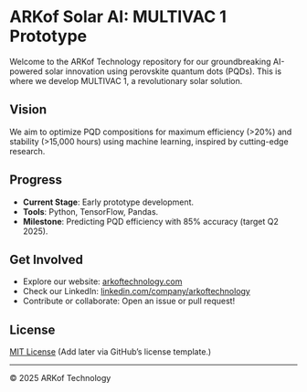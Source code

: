 # ARKof Solar AI: MULTIVAC 1 Prototype

Welcome to the ARKof Technology repository for our groundbreaking AI-powered solar innovation using perovskite quantum dots (PQDs). This is where we develop MULTIVAC 1, a revolutionary solar solution.

## Vision
We aim to optimize PQD compositions for maximum efficiency (>20%) and stability (>15,000 hours) using machine learning, inspired by cutting-edge research.

## Progress
- **Current Stage**: Early prototype development.
- **Tools**: Python, TensorFlow, Pandas.
- **Milestone**: Predicting PQD efficiency with 85% accuracy (target Q2 2025).

## Get Involved
- Explore our website: [arkoftechnology.com](https://arkoftechnology.com)
- Check our LinkedIn: [linkedin.com/company/arkoftechnology](https://linkedin.com/company/arkoftechnology)
- Contribute or collaborate: Open an issue or pull request!

## License
[MIT License](#) (Add later via GitHub’s license template.)

---
© 2025 ARKof Technology
